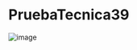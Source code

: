 # PruebaTecnica39
![image](https://github.com/user-attachments/assets/7bb41189-a224-43ab-860b-91bdb62f72a1)
